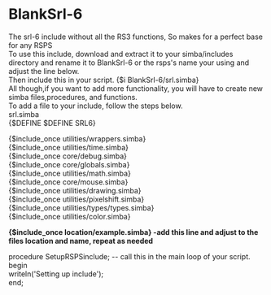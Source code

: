 # BlankSrl-6
The srl-6 include without all the RS3 functions,  So makes for a perfect base for any RSPS<br>
To use this include, download and extract it to your simba/includes directory and rename it to  BlankSrl-6 or the rsps's name your using and adjust the line below.<br>
Then include this in your script. {$i BlankSrl-6/srl.simba} <br>
All though,if you want to add more functionality, you will have to create new simba files,procedures, and functions. <br>
To add a file to your include, follow the steps below. <br>
srl.simba<br>
{$DEFINE $DEFINE SRL6}<br>

{$include_once utilities/wrappers.simba}<br>
{$include_once utilities/time.simba}<br>
{$include_once core/debug.simba}<br>
{$include_once core/globals.simba}<br>
{$include_once utilities/math.simba}<br>
{$include_once core/mouse.simba}<br>
{$include_once utilities/drawing.simba}<br>
{$include_once utilities/pixelshift.simba}<br>
{$include_once utilities/types/types.simba}<br>
{$include_once utilities/color.simba}<br>

<strong>{$include_once location/example.simba} -add this line  and adjust to the files location and name, repeat as needed </strong> <br>

procedure SetupRSPSinclude; -- call this in the main loop of your script.<br>
begin<br>
     writeln('Setting up include');<br>
end;<br>



